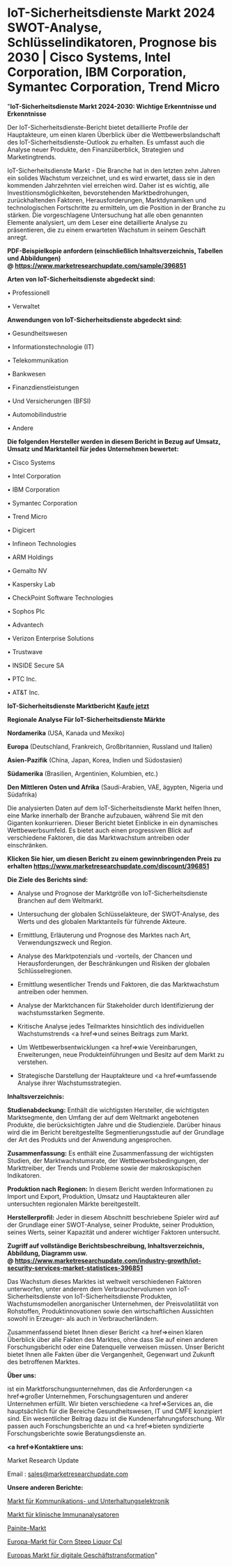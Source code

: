# IoT-Sicherheitsdienste Markt 2024 SWOT-Analyse, Schlüsselindikatoren, Prognose bis 2030 | Cisco Systems, Intel Corporation, IBM Corporation, Symantec Corporation, Trend Micro 

"<strong>IoT-Sicherheitsdienste Markt 2024-2030: Wichtige Erkenntnisse und Erkenntnisse</strong>

Der IoT-Sicherheitsdienste-Bericht bietet detaillierte Profile der Hauptakteure, um einen klaren Überblick über die Wettbewerbslandschaft des IoT-Sicherheitsdienste-Outlook zu erhalten. Es umfasst auch die Analyse neuer Produkte, den Finanzüberblick, Strategien und Marketingtrends.

IoT-Sicherheitsdienste Markt - Die Branche hat in den letzten zehn Jahren ein solides Wachstum verzeichnet, und es wird erwartet, dass sie in den kommenden Jahrzehnten viel erreichen wird. Daher ist es wichtig, alle Investitionsmöglichkeiten, bevorstehenden Marktbedrohungen, zurückhaltenden Faktoren, Herausforderungen, Marktdynamiken und technologischen Fortschritte zu ermitteln, um die Position in der Branche zu stärken. Die vorgeschlagene Untersuchung hat alle oben genannten Elemente analysiert, um dem Leser eine detaillierte Analyse zu präsentieren, die zu einem erwarteten Wachstum in seinem Geschäft anregt.

<strong><b>PDF-Beispielkopie anfordern (einschließlich Inhaltsverzeichnis, Tabellen und Abbildungen) @ </b></strong><strong><a href=https://www.marketresearchupdate.com/sample/396851><strong>https://www.marketresearchupdate.com/sample/396851</u></a></strong></strong>

<strong>Arten von IoT-Sicherheitsdienste abgedeckt sind:</strong>

• Professionell

• Verwaltet

<strong>Anwendungen von IoT-Sicherheitsdienste abgedeckt sind:</strong>

• Gesundheitswesen

• Informationstechnologie (IT)

• Telekommunikation

• Bankwesen

• Finanzdienstleistungen

• Und Versicherungen (BFSI)

• Automobilindustrie

• Andere

<strong>Die folgenden Hersteller werden in diesem Bericht in Bezug auf Umsatz, Umsatz und Marktanteil für jedes Unternehmen bewertet:</strong>

• Cisco Systems

• Intel Corporation

• IBM Corporation

• Symantec Corporation

• Trend Micro 

• Digicert

• Infineon Technologies

• ARM Holdings

• Gemalto NV

• Kaspersky Lab

• CheckPoint Software Technologies

• Sophos Plc

• Advantech

• Verizon Enterprise Solutions 

• Trustwave

• INSIDE Secure SA

• PTC Inc.

• AT&T Inc.

<strong>IoT-Sicherheitsdienste Marktbericht <a href=https://www.marketresearchupdate.com/buynow/396851>Kaufe jetzt</a></strong>

<strong>Regionale Analyse Für IoT-Sicherheitsdienste Märkte</strong>

<strong>Nordamerika</strong> (USA, Kanada und Mexiko)

<strong>Europa</strong> (Deutschland, Frankreich, Großbritannien, Russland und Italien)

<strong>Asien-Pazifik</strong> (China, Japan, Korea, Indien und Südostasien)

<strong>Südamerika</strong> (Brasilien, Argentinien, Kolumbien, etc.)

<strong>Den Mittleren</strong> <strong>Osten und Afrika</strong> (Saudi-Arabien, VAE, ägypten, Nigeria und Südafrika)

Die analysierten Daten auf dem IoT-Sicherheitsdienste Markt helfen Ihnen, eine Marke innerhalb der Branche aufzubauen, während Sie mit den Giganten konkurrieren. Dieser Bericht bietet Einblicke in ein dynamisches Wettbewerbsumfeld. Es bietet auch einen progressiven Blick auf verschiedene Faktoren, die das Marktwachstum antreiben oder einschränken.

<strong>Klicken Sie hier, um diesen Bericht zu einem gewinnbringenden Preis zu erhalten
</strong><strong><a href=https://www.marketresearchupdate.com/discount/396851>https://www.marketresearchupdate.com/discount/396851</b></u></strong></a>

<strong>Die Ziele des Berichts sind:</strong>

- Analyse und Prognose der Marktgröße von IoT-Sicherheitsdienste Branchen auf dem Weltmarkt.

- Untersuchung der globalen Schlüsselakteure, der SWOT-Analyse, des Werts und des globalen Marktanteils für führende Akteure.

- Ermittlung, Erläuterung und Prognose des Marktes nach Art, Verwendungszweck und Region.

- Analyse des Marktpotenzials und -vorteils, der Chancen und Herausforderungen, der Beschränkungen und Risiken der globalen Schlüsselregionen.

- Ermittlung wesentlicher Trends und Faktoren, die das Marktwachstum antreiben oder hemmen.

- Analyse der Marktchancen für Stakeholder durch Identifizierung der wachstumsstarken Segmente.

- Kritische Analyse jedes Teilmarktes hinsichtlich des individuellen Wachstumstrends <a href=>und</a> seines Beitrags zum Markt.

- Um Wettbewerbsentwicklungen <a href=>wie</a> Vereinbarungen, Erweiterungen, neue Produkteinführungen und Besitz auf dem Markt zu verstehen.

- Strategische Darstellung der Hauptakteure und <a href=>umfas</a>sende Analyse ihrer Wachstumsstrategien.

<strong>Inhaltsverzeichnis:</strong>

<strong>Studienabdeckung:</strong> Enthält die wichtigsten Hersteller, die wichtigsten Marktsegmente, den Umfang der auf dem Weltmarkt angebotenen Produkte, die berücksichtigten Jahre und die Studienziele. Darüber hinaus wird die im Bericht bereitgestellte Segmentierungsstudie auf der Grundlage der Art des Produkts und der Anwendung angesprochen.

<strong>Zusammenfassung:</strong> Es enthält eine Zusammenfassung der wichtigsten Studien, der Marktwachstumsrate, der Wettbewerbsbedingungen, der Markttreiber, der Trends und Probleme sowie der makroskopischen Indikatoren.

<strong>Produktion nach Regionen:</strong> In diesem Bericht werden Informationen zu Import und Export, Produktion, Umsatz und Hauptakteuren aller untersuchten regionalen Märkte bereitgestellt.

<strong>Herstellerprofil:</strong> Jeder in diesem Abschnitt beschriebene Spieler wird auf der Grundlage einer SWOT-Analyse, seiner Produkte, seiner Produktion, seines Werts, seiner Kapazität und anderer wichtiger Faktoren untersucht.

<strong><b>Zugriff auf vollständige Berichtsbeschreibung, Inhaltsverzeichnis, Abbildung, Diagramm usw. @ </b></strong><strong><a href=https://www.marketresearchupdate.com/industry-growth/iot-security-services-market-statistices-396851>https://www.marketresearchupdate.com/industry-growth/iot-security-services-market-statistices-396851</a></strong>

Das Wachstum dieses Marktes ist weltweit verschiedenen Faktoren unterworfen, unter anderem dem Verbrauchervolumen von IoT-Sicherheitsdienste von IoT-Sicherheitsdienste Produkten, Wachstumsmodellen anorganischer Unternehmen, der Preisvolatilität von Rohstoffen, Produktinnovationen sowie den wirtschaftlichen Aussichten sowohl in Erzeuger- als auch in Verbraucherländern.

Zusammenfassend bietet Ihnen dieser Bericht <a href=>einen</a> klaren Überblick über alle Fakten des Marktes, ohne dass Sie auf einen anderen Forschungsbericht oder eine Datenquelle verweisen müssen. Unser Bericht bietet Ihnen alle Fakten über die Vergangenheit, Gegenwart und Zukunft des betroffenen Marktes.

<strong>Über uns:</strong>

 ist ein Marktforschungsunternehmen, das die Anforderungen <a href=>großer</a> Unternehmen, Forschungsagenturen und anderer Unternehmen erfüllt. Wir bieten verschiedene <a href=>Services</a> an, die hauptsächlich für die Bereiche Gesundheitswesen, IT und CMFE konzipiert sind. Ein wesentlicher Beitrag dazu ist die Kundenerfahrungsforschung. Wir passen auch Forschungsberichte an und <a href=>bieten</a> syndizierte Forschungsberichte sowie Beratungsdienste an.

<strong><a href=>Kontaktiere uns:</a></strong>

Market Research Update

Email : sales@marketresearchupdate.com

<strong>Unsere anderen Berichte:</strong>

<a href=https://www.linkedin.com/pulse/communications-consumer-electronics-market-demand>Markt für Kommunikations- und Unterhaltungselektronik</a>

<a href=https://www.linkedin.com/pulse/clinical-immunoanalyzer-market-outlooks-2023>Markt für klinische Immunanalysatoren</a>

<a href=https://www.linkedin.com/pulse/painite-market-size-industry-growth-factors>Painite-Markt</a>

<a href=https://www.linkedin.com/pulse/europe-corn-steep-liquor-csl-market-new-report-future>Europa-Markt für Corn Steep Liquor Csl</a>

<a href=https://www.linkedin.com/pulse/europe-digital-business-transformation-market-f5m3f/>Europas Markt für digitale Geschäftstransformation</a>"
